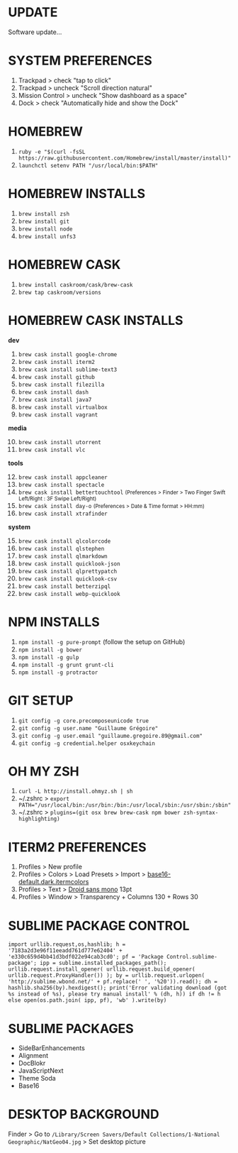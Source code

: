 # UPDATE

Software update...

# SYSTEM PREFERENCES

1. Trackpad > check "tap to click"
2. Trackpad > uncheck "Scroll direction natural"
3. Mission Control > uncheck "Show dashboard as a space"
4. Dock > check "Automatically hide and show the Dock"

# HOMEBREW

1. `ruby -e "$(curl -fsSL https://raw.githubusercontent.com/Homebrew/install/master/install)"`
2. `launchctl setenv PATH "/usr/local/bin:$PATH"`

# HOMEBREW INSTALLS

1. `brew install zsh`
2. `brew install git`
3. `brew install node`
4. `brew install unfs3`

# HOMEBREW CASK

1. `brew install caskroom/cask/brew-cask`
2. `brew tap caskroom/versions`

# HOMEBREW CASK INSTALLS

__dev__

1. `brew cask install google-chrome`
2. `brew cask install iterm2`
3. `brew cask install sublime-text3`
4. `brew cask install github`
5. `brew cask install filezilla`
6. `brew cask install dash`
7. `brew cask install java7`
8. `brew cask install virtualbox`
9. `brew cask install vagrant`

__media__

10. `brew cask install utorrent`
11. `brew cask install vlc`

__tools__

12. `brew cask install appcleaner`
13. `brew cask install spectacle`
14. `brew cask install bettertouchtool` <small>(Preferences > Finder > Two Finger Swift Left/Right : 3F Swipe Left/Right)</small>
23. `brew cask install day-o` <small>(Preferences > Date & Time format > HH:mm)</small>
1. `brew cask install xtrafinder`

__system__

15. `brew cask install qlcolorcode`
16. `brew cask install qlstephen`
17. `brew cask install qlmarkdown`
18. `brew cask install quicklook-json`
19. `brew cask install qlprettypatch`
20. `brew cask install quicklook-csv`
21. `brew cask install betterzipql`
22. `brew cask install webp-quicklook`

# NPM INSTALLS

1. `npm install -g pure-prompt` (follow the setup on GitHub)
2. `npm install -g bower`
3. `npm install -g gulp`
4. `npm install -g grunt grunt-cli`
5. `npm install -g protractor`

# GIT SETUP

1. `git config -g core.precomposeunicode true`
2. `git config -g user.name "Guillaume Grégoire"`
3. `git config -g user.email "guillaume.gregoire.89@gmail.com"`
4. `git config -g credential.helper osxkeychain`

# OH MY ZSH

1. `curl -L http://install.ohmyz.sh | sh`
2. ~/.zshrc > `export PATH="/usr/local/bin:/usr/bin:/bin:/usr/local/sbin:/usr/sbin:/sbin"`
3. ~/.zshrc > `plugins=(git osx brew brew-cask npm bower zsh-syntax-highlighting)`

# ITERM2 PREFERENCES

1. Profiles > New profile
2. Profiles > Colors > Load Presets > Import > [base16-default.dark.itermcolors](https://github.com/chriskempson/base16-iterm2)
3. Profiles > Text > [Droid sans mono](http://www.fontsquirrel.com/fonts/droid-sans-mono) 13pt
4. Profiles > Window > Transparency + Columns 130 + Rows 30

# SUBLIME PACKAGE CONTROL

`import urllib.request,os,hashlib; h = '7183a2d3e96f11eeadd761d777e62404' + 'e330c659d4bb41d3bdf022e94cab3cd0'; pf = 'Package Control.sublime-package'; ipp = sublime.installed_packages_path(); urllib.request.install_opener( urllib.request.build_opener( urllib.request.ProxyHandler()) ); by = urllib.request.urlopen( 'http://sublime.wbond.net/' + pf.replace(' ', '%20')).read(); dh = hashlib.sha256(by).hexdigest(); print('Error validating download (got %s instead of %s), please try manual install' % (dh, h)) if dh != h else open(os.path.join( ipp, pf), 'wb' ).write(by)`

# SUBLIME PACKAGES

- SideBarEnhancements
- Alignment
- DocBlokr
- JavaScriptNext
- Theme Soda
- Base16

# DESKTOP BACKGROUND

Finder > Go to `/Library/Screen Savers/Default Collections/1-National Geographic/NatGeo04.jpg` > Set desktop picture


